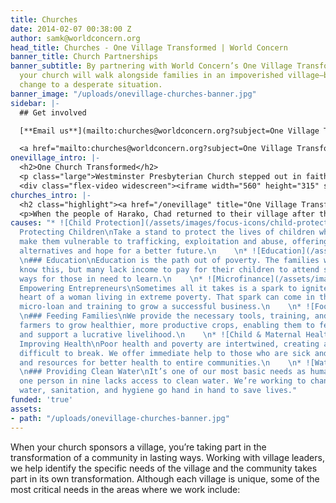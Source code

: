 ```yaml
---
title: Churches
date: 2014-02-07 00:38:00 Z
author: samk@worldconcern.org
head_title: Churches - One Village Transformed | World Concern
banner_title: Church Partnerships
banner_subtitle: By partnering with World Concern’s One Village Transformed campaign,
  your church will walk alongside families in an impoverished village—bringing long-term
  change to a desperate situation.
banner_image: "/uploads/onevillage-churches-banner.jpg"
sidebar: |-
  ## Get involved

  [**Email us**](mailto:churches@worldconcern.org?subject=One Village Transformed Church Partnership "Email Us") or call **(206) 546-7386** to learn about how your church can partner with World Concern to transform a village.

  <a href="mailto:churches@worldconcern.org?subject=One Village Transformed Church Partnership" class="button secondary large-12">Contact Us »</a>
onevillage_intro: |-
  <h2>One Church Transformed</h2>
  <p class="large">Westminster Presbyterian Church stepped out in faith to walk alongside the village of Harako, a community facing a desperate situation. To the delight of the Westminster congregation, Harako has blossomed in amazing ways. What they weren’t expecting was their church being transformed as well. Watch the video of how One Church and One Village were transformed.</p>
  <div class="flex-video widescreen"><iframe width="560" height="315" src="//www.youtube.com/embed/ukh2ri46WXM?rel=0?controls=0" frameborder="0" allowfullscreen=""></iframe></div>
churches_intro: |-
  <h2 class="highlight"><a href="/onevillage" title="One Village Transformed"><img src="/uploads/ovt-text-logo.svg" alt="One Village Transformed"></a></h2>
  <p>When the people of Harako, Chad returned to their village after the Darfur crisis, they found nothing. No sign their village ever existed. No means to rebuild. But through their own hard work—and with the support of World Concern and Westminster Presbyterian Church—the village has rebuilt and is now thriving.</p>
causes: "* ![Child Protection](/assets/images/focus-icons/child-protection.svg)\n###
  Protecting Children\nTake a stand to protect the lives of children whose circumstances
  make them vulnerable to trafficking, exploitation and abuse, offering them safe
  alternatives and hope for a better future.\n    \n* ![Education](/assets/images/focus-icons/education.svg)
  \n### Education\nEducation is the path out of poverty. The families we work with
  know this, but many lack income to pay for their children to attend school. Provide
  ways for those in need to learn.\n    \n* ![Microfinance](/assets/images/focus-icons/training.svg)\n###
  Empowering Entrepreneurs\nSometimes all it takes is a spark to ignite hope in the
  heart of a woman living in extreme poverty. That spark can come in the form of a
  micro-loan and training to grow a successful business.\n    \n* ![Food Security](/assets/images/focus-icons/food-security.svg)
  \n### Feeding Families\nWe provide the necessary tools, training, and supplies for
  farmers to grow healthier, more productive crops, enabling them to feed their families
  and support a lucrative livelihood.\n    \n* ![Child & Maternal Health](/assets/images/focus-icons/child-health.svg)\n###
  Improving Health\nPoor health and poverty are intertwined, creating a cycle that’s
  difficult to break. We offer immediate help to those who are sick and suffering,
  and resources for better health to entire communities.\n    \n* ![Water](/assets/images/focus-icons/clean-water.svg)
  \n### Providing Clean Water\nIt’s one of our most basic needs as human beings, yet
  one person in nine lacks access to clean water. We’re working to change that. Clean
  water, sanitation, and hygiene go hand in hand to save lives."
funded: 'true'
assets:
- path: "/uploads/onevillage-churches-banner.jpg"
---
```


When your church sponsors a village, you’re taking part in the transformation of a community in lasting ways. Working with village leaders, we help identify the specific needs of the village and the community takes part in its own transformation. Although each village is unique, some of the most critical needs in the areas where we work include:
